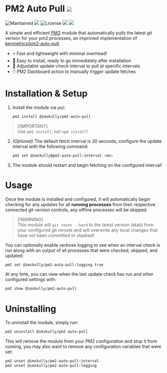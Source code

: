 # PM2 Auto Pull <a href="https://pm2.keymetrics.io" target="_blank" alt="pm2"><img src="https://img.shields.io/badge/pm2-2B037A.svg?logo=pm2" /></a>

![Maintained](https://img.shields.io/maintenance/yes/2025.svg)
<a href="https://nodejs.org" target="_blank" alt="Node.js"><img src="https://img.shields.io/badge/Node.js-6DA55F?style=flat&logo=node.js&logoColor=white" /></a>
![License](https://img.shields.io/github/license/ImSkully/pm2-auto-pull)
<a href="./package-lock.json" target="_blank" alt="package-lock"><img src="https://img.shields.io/badge/package--lock-committed-brightgreen" /></a>
<a href="https://www.npmjs.com/package/@imskully/pm2-auto-pull" target="_blank" alt="npmjs Package"><img src="https://img.shields.io/npm/v/@imskully/pm2-auto-pull.svg" /></a>

A simple and efficient [PM2](https://pm2.keymetrics.io) module that automatically pulls the latest git version for your pm2 processes, an improved implementation of [keymetrics/pm2-auto-pull](https://github.com/keymetrics/pm2-auto-pull).

* ⚡️ Fast and lightweight with minimal overhead!
* 🔧 Easy to install, ready to go immediately after installation
* 📝 Adjustable update-check interval to pull at specific intervals
* 🖱️ PM2 Dashboard action to manually trigger update fetches

# Installation & Setup
1. Install the module via `pm2`:
	```bash
	pm2 install @imskully/pm2-auto-pull
	```
  > [!IMPORTANT]\
  > Use `pm2 install`, not `npm install`!

2. *(Optional)* The default fetch interval is 30 seconds, configure the update interval with the following command:
	```bash
	pm2 set @imskully@pm2-auto-pull:interval <ms>
	```

3. The module should restart and begin fetching on the configured interval!

# Usage

Once the module is installed and configured, it will automatically begin checking for any updates for all **running processes** from their respective connected git version controls, any offline processes will be skipped.

> [!WARNING]\
> This module will `git reset --hard` to the latest version (`HEAD`) from your configured git remote and will overwrite any local changes that have not been committed or stashed!

You can optionally enable verbose logging to see when an interval check is run along with an output of all processes that were checked, skipped, and updated:
```bash
pm2 set @imskully/pm2-auto-pull:logging true
```

At any time, you can view when the last update check has run and other configured settings with:
```bash
pm2 show @imskully/pm2-auto-pull
```

# Uninstalling
To uninstall the module, simply run:
```bash
pm2 uninstall @imskully/pm2-auto-pull
```

This will remove the module from your PM2 configuration and stop it from running, you may also want to remove any configuration variables that were set:
```bash
pm2 unset @imskully/pm2-auto-pull:interval
pm2 unset @imskully/pm2-auto-pull:logging
```